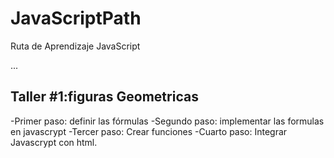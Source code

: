 # JavaScriptPath
Ruta de Aprendizaje JavaScript

...

## Taller #1:figuras Geometricas

-Primer paso: definir las fórmulas
-Segundo paso: implementar las formulas en javascrypt
-Tercer paso: Crear funciones
-Cuarto paso: Integrar Javascrypt con html.
